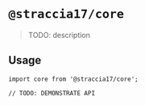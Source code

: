 # `@straccia17/core`

> TODO: description

## Usage

```
import core from '@straccia17/core';

// TODO: DEMONSTRATE API
```
